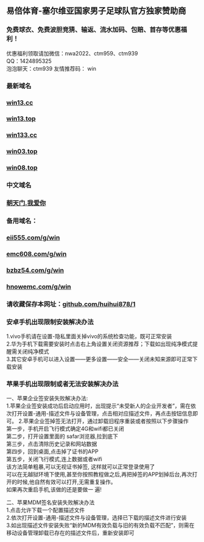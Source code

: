 ## 易倍体育-塞尔维亚国家男子足球队官方独家赞助商

### 免费球衣、免费波胆竞猜、输返、流水加码、包赔、首存等优惠福利！
优惠福利领取请加微信：nwa2022、ctm959、ctm939<br>
QQ：1424895325<br>
泡泡聊天：ctm939
友情推荐码： win<br>

### 最新域名
### [win13.cc](https://win13.cc)<br>

### [win13.top](https://win13.top)<br>

### [win133.cc](https://win133.cc)<br>

### [win03.top](https://win03.top)<br>

### [win08.top](https://win08.top)<br>

### 中文域名
### [朝天门.我爱你](https://朝天门.我爱你)<br>

### 备用域名：
### [eii555.com/g/win](https://www.eii555.com/g/win)<br>
### [emc608.com/g/win](https://www.emc608.com/g/win)<br>
### [bzbz54.com/g/win](https://www.bzbz54.com/g/win)<br>
### [hnowemc.com/g/win](https://www.hnowemc.com/g/win)<br>


### 请收藏保存本网址：[github.com/huihui878/1](https://github.com/huihui878/1)<br>


### 安卓手机出现限制安装解决办法

1.vivo手机请在设置-隐私里面关掉vivo的系统检查功能，既可正常安装<br>
2.华为手机下载需要安装时点击右上角设置关闭资源推荐；下载如出现纯净模式提醒需关闭纯净模式<br>
3.其它安卓手机可以进入设置——更多设置——安全——关闭未知来源即可正常下载安装<br>


### 苹果手机出现限制或者无法安装解决办法

一、苹果企业签安装失败解决办法:<br>
1.苹果企业签安装成功后启动应用时，出现提示“未受新人的企业开发者”，需在依次打开设置-通用-描述文件与设备管理，点击相对应描述文件，再点击按钮信息即可。
2.苹果企业签掉签无法打开，通过卸载旧程序重装或者按照以下步骤操作<br>
第一步，手机开启飞行模式确定4G和wifi都已关闭<br>
第二步，打开设置里面的 safar浏览器,拉到底下<br>
第三步，点击清除历史记录和网站数据<br>
第四步，回到桌面,点击掉了证书的APP<br>
第五步，关闭飞行模式,连上数据或者wifi<br>
该方法简单粗暴,可以无视证书掉签, 这样就可以正常登录使用了<br>
可以在无越狱环境下使用,甚至你按照教程做之后,再把掉签的APP划掉后台,再次打开的时候,他自然有效可以打开,无需重复操作。<br>
如果再次重启手机,该做的还是要做一 遍!<br>

二、苹果MDM签名安装失败解决办法<br>
1.点击允许下载一个配置描述文件<br>
2.依次打开设置-通用-描述文件与设备管理，选择已下载的描述文件进行安装<br>
3.如出现描述文件安装失败“新的MDM有效负载与旧的有效负载不匹配”，则需在移动设备管理卸载已存在的描述文件后，重新安装即可<br>